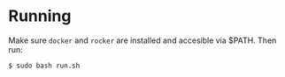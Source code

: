 # Running

Make sure `docker` and `rocker` are installed and accesible via $PATH. Then run:

```
$ sudo bash run.sh
```
